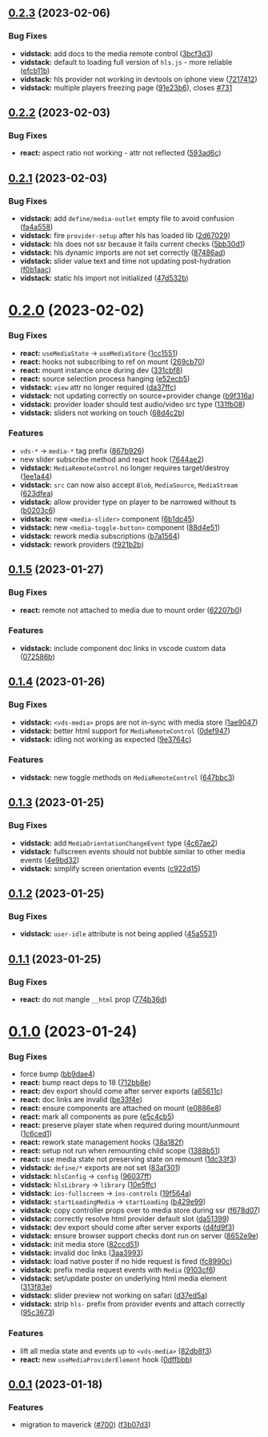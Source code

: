 ## [0.2.3](https://github.com/mihar-22/vidstack/compare/v0.2.2...v0.2.3) (2023-02-06)

### Bug Fixes

- **vidstack:** add docs to the media remote control ([3bcf3d3](https://github.com/mihar-22/vidstack/commit/3bcf3d378da87118f4c8cdaacffed617677941d0))
- **vidstack:** default to loading full version of `hls.js` - more reliable ([efcb11b](https://github.com/mihar-22/vidstack/commit/efcb11bc248f90b88c0bb2617c1ae356ff473d84))
- **vidstack:** hls provider not working in devtools on iphone view ([7217412](https://github.com/mihar-22/vidstack/commit/72174121115ac511011ac81a0186ac04fea6d97c))
- **vidstack:** multiple players freezing page ([91e23b6](https://github.com/mihar-22/vidstack/commit/91e23b6684f75b35166056ffaa2b03ead95e5bc3)), closes [#731](https://github.com/mihar-22/vidstack/issues/731)

## [0.2.2](https://github.com/mihar-22/vidstack/compare/v0.2.1...v0.2.2) (2023-02-03)

### Bug Fixes

- **react:** aspect ratio not working - attr not reflected ([593ad6c](https://github.com/mihar-22/vidstack/commit/593ad6ce6e5154fb7939d71ff56cf8b0e3dff16e))

## [0.2.1](https://github.com/mihar-22/vidstack/compare/v0.2.0...v0.2.1) (2023-02-03)

### Bug Fixes

- **vidstack:** add `define/media-outlet` empty file to avoid confusion ([fa4a558](https://github.com/mihar-22/vidstack/commit/fa4a558c201dd6854a0e4b6721477c9bbd5d9288))
- **vidstack:** fire `provider-setup` after hls has loaded lib ([2d67029](https://github.com/mihar-22/vidstack/commit/2d67029e192482e5f9c20403671599bc04da6b28))
- **vidstack:** hls does not ssr because it fails current checks ([5bb30d1](https://github.com/mihar-22/vidstack/commit/5bb30d1282fb467aae7827d05eb90a9df14cd9b9))
- **vidstack:** hls dynamic imports are not set correctly ([87486ad](https://github.com/mihar-22/vidstack/commit/87486ad353d9f71babb0af00a540410a111990d2))
- **vidstack:** slider value text and time not updating post-hydration ([f0b1aac](https://github.com/mihar-22/vidstack/commit/f0b1aac3866859890d2a2d3f6d5c1d2755c09fa1))
- **vidstack:** static hls import not initialized ([47d532b](https://github.com/mihar-22/vidstack/commit/47d532bbf07a2c2138cc8e0642e8909c1b96868e))

# [0.2.0](https://github.com/mihar-22/vidstack/compare/v0.1.5...v0.2.0) (2023-02-02)

### Bug Fixes

- **react:** `useMediaState` -> `useMediaStore` ([1cc1551](https://github.com/mihar-22/vidstack/commit/1cc1551dc3915459baf5c85f4eb91331a3c719f5))
- **react:** hooks not subscribing to ref on mount ([269cb70](https://github.com/mihar-22/vidstack/commit/269cb70a78011956fe4b2b5e362a605051e7d929))
- **react:** mount instance once during dev ([331cbf8](https://github.com/mihar-22/vidstack/commit/331cbf89dcd9e940542b924179eec8f717566ecc))
- **react:** source selection process hanging ([e52ecb5](https://github.com/mihar-22/vidstack/commit/e52ecb5dd736b61e3ba5f8286444507c87906e00))
- **vidstack:** `view` attr no longer required ([da37ffc](https://github.com/mihar-22/vidstack/commit/da37ffcc22ac46b2c4eb763a865c5eda2e0a10a0))
- **vidstack:** not updating correctly on source+provider change ([b9f316a](https://github.com/mihar-22/vidstack/commit/b9f316a089c4b333155229317a3919df58374940))
- **vidstack:** provider loader should test audio/video src type ([131fb08](https://github.com/mihar-22/vidstack/commit/131fb08279ca16fca86f9b4f0043a82e89875b61))
- **vidstack:** sliders not working on touch ([68d4c2b](https://github.com/mihar-22/vidstack/commit/68d4c2b77eac739a4ba4ab29698446252c6daaf3))

### Features

- `vds-*` -> `media-*` tag prefix ([867b926](https://github.com/mihar-22/vidstack/commit/867b926d2a6a9c22c07d45ff8e57a23ba61f70d1))
- new slider subscribe method and react hook ([7644ae2](https://github.com/mihar-22/vidstack/commit/7644ae2a2e70f50f7267822e74169e694debd6f9))
- **vidstack:** `MediaRemoteControl` no longer requires target/destroy ([1ee1a44](https://github.com/mihar-22/vidstack/commit/1ee1a44aba1fae8e19af37e7999486eddbdaac41))
- **vidstack:** `src` can now also accept `Blob`, `MediaSource`, `MediaStream` ([623dfea](https://github.com/mihar-22/vidstack/commit/623dfea52988b0ce4aae6bcc1e4c5af603a12024))
- **vidstack:** allow provider type on player to be narrowed without ts ([b0203c6](https://github.com/mihar-22/vidstack/commit/b0203c628ac79d7644fba64b4e64be1fcd3c1964))
- **vidstack:** new `<media-slider>` component ([6b1dc45](https://github.com/mihar-22/vidstack/commit/6b1dc45cebacdd547668cc7e9d83a0f8a5db43f8))
- **vidstack:** new `<media-toggle-button>` component ([88d4e51](https://github.com/mihar-22/vidstack/commit/88d4e51d8237c3971932b7238dd297cf0274a9bd))
- **vidstack:** rework media subscriptions ([b7a1564](https://github.com/mihar-22/vidstack/commit/b7a1564a9cd83f56326f916e7175cf9c9ae25b2d))
- **vidstack:** rework providers ([f921b2b](https://github.com/mihar-22/vidstack/commit/f921b2b845c40f27e30345874060fb80fccccd47))

## [0.1.5](https://github.com/mihar-22/vidstack/compare/v0.1.4...v0.1.5) (2023-01-27)

### Bug Fixes

- **react:** remote not attached to media due to mount order ([62207b0](https://github.com/mihar-22/vidstack/commit/62207b08277e09db6e6483eec3c76c8b1aa13dd2))

### Features

- **vidstack:** include component doc links in vscode custom data ([072586b](https://github.com/mihar-22/vidstack/commit/072586bcdb00448f3670baca24a1e4c53dac1989))

## [0.1.4](https://github.com/mihar-22/vidstack/compare/v0.1.3...v0.1.4) (2023-01-26)

### Bug Fixes

- **vidstack:** `<vds-media>` props are not in-sync with media store ([1ae9047](https://github.com/mihar-22/vidstack/commit/1ae90478614634a808982eb318d768b9f51c6f7f))
- **vidstack:** better html support for `MediaRemoteControl` ([0def947](https://github.com/mihar-22/vidstack/commit/0def94700c27274d28127404d2f40bb59a47d319))
- **vidstack:** idling not working as expected ([9e3764c](https://github.com/mihar-22/vidstack/commit/9e3764c4dcec962bd021811deea67930d79c65fa))

### Features

- **vidstack:** new toggle methods on `MediaRemoteControl` ([647bbc3](https://github.com/mihar-22/vidstack/commit/647bbc3b9a2c0a5792e1eda5e18491868c203ce2))

## [0.1.3](https://github.com/mihar-22/vidstack/compare/v0.1.2...v0.1.3) (2023-01-25)

### Bug Fixes

- **vidstack:** add `MediaOrientationChangeEvent` type ([4c67ae2](https://github.com/mihar-22/vidstack/commit/4c67ae2b190f316bc9d43773a4f6bbb251bfe7a4))
- **vidstack:** fullscreen events should not bubble similar to other media events ([4e9bd32](https://github.com/mihar-22/vidstack/commit/4e9bd3269b51af13ac27f914afeec844778cb426))
- **vidstack:** simplify screen orientation events ([c922d15](https://github.com/mihar-22/vidstack/commit/c922d152890d88be32f9becccd9f61903a3e9bb9))

## [0.1.2](https://github.com/mihar-22/vidstack/compare/v0.1.1...v0.1.2) (2023-01-25)

### Bug Fixes

- **vidstack:** `user-idle` attribute is not being applied ([45a5531](https://github.com/mihar-22/vidstack/commit/45a553125a7c24b3a6b62719f20eaf2b588f92a6))

## [0.1.1](https://github.com/mihar-22/vidstack/compare/v0.1.0...v0.1.1) (2023-01-25)

### Bug Fixes

- **react:** do not mangle `__html` prop ([774b36d](https://github.com/mihar-22/vidstack/commit/774b36db7d3c83773efd5c143807b3bf8b99333d))

# [0.1.0](https://github.com/mihar-22/vidstack/compare/v0.0.1...v0.1.0) (2023-01-24)

### Bug Fixes

- force bump ([bb9dae4](https://github.com/mihar-22/vidstack/commit/bb9dae45f64791a1bad7b321194729d7ba81ce71))
- **react:** bump react deps to 18 ([712bb8e](https://github.com/mihar-22/vidstack/commit/712bb8ea982951c7281efada5d02bcef281860fe))
- **react:** dev export should come after server exports ([a65611c](https://github.com/mihar-22/vidstack/commit/a65611cfadce4ca15619db79dbf86303cf0eda46))
- **react:** doc links are invalid ([be33f4e](https://github.com/mihar-22/vidstack/commit/be33f4ebc9d416971efd5a82fb458d7bd9190cca))
- **react:** ensure components are attached on mount ([e0886e8](https://github.com/mihar-22/vidstack/commit/e0886e8b8c4f23d0b696310cf1e54de1f09ff405))
- **react:** mark all components as pure ([e5c4cb5](https://github.com/mihar-22/vidstack/commit/e5c4cb549e29ee5428cba078d287a003cade27b6))
- **react:** preserve player state when required during mount/unmount ([1c6ced1](https://github.com/mihar-22/vidstack/commit/1c6ced1c02634efe3d85a27229596d41c125fc09))
- **react:** rework state management hooks ([38a182f](https://github.com/mihar-22/vidstack/commit/38a182fff252d5d712666f3bbfbb26aaa236ea34))
- **react:** setup not run when remounting child scope ([1388b51](https://github.com/mihar-22/vidstack/commit/1388b51aaf70d00594653b9de327cf08270bb2a7))
- **react:** use media state not preserving state on remount ([1dc33f3](https://github.com/mihar-22/vidstack/commit/1dc33f31c9a1c27f93fd88e108d58747f59df42b))
- **vidstack:** `define/*` exports are not set ([83af301](https://github.com/mihar-22/vidstack/commit/83af3014c7e08a1cf8b7a463ec7290d0e27e6fb0))
- **vidstack:** `hlsConfig` -> `config` ([96037ff](https://github.com/mihar-22/vidstack/commit/96037ff3067089454821d8a2514392d4e4b479fd))
- **vidstack:** `hlsLibrary` -> `library` ([10e5ffc](https://github.com/mihar-22/vidstack/commit/10e5ffce2608753dc3bf6a791dedf13aa67caa81))
- **vidstack:** `ios-fullscreen` -> `ios-controls` ([19f564a](https://github.com/mihar-22/vidstack/commit/19f564a3c3567d800084ebcccd8642f6c6163db5))
- **vidstack:** `startLoadingMedia` -> `startLoading` ([b429e99](https://github.com/mihar-22/vidstack/commit/b429e99a8674b25038147145a9830c3ea0d4ebdb))
- **vidstack:** copy controller props over to media store during ssr ([f678d07](https://github.com/mihar-22/vidstack/commit/f678d071ed0c8089b092899ea48a5ec7d954741d))
- **vidstack:** correctly resolve html provider default slot ([da51399](https://github.com/mihar-22/vidstack/commit/da51399d8d2706280c39c6c6ee58a1125c09cf55))
- **vidstack:** dev export should come after server exports ([d4fd9f3](https://github.com/mihar-22/vidstack/commit/d4fd9f3567349fa9b22a9c71b3ccc78b5b4ca4f2))
- **vidstack:** ensure browser support checks dont run on server ([8652e9e](https://github.com/mihar-22/vidstack/commit/8652e9e462d4f5f7d13a7bea76651f4b3b10918f))
- **vidstack:** init media store ([82ccd51](https://github.com/mihar-22/vidstack/commit/82ccd51d123db0ee148e2d4ad7f89b5abe839015))
- **vidstack:** invalid doc links ([3aa3993](https://github.com/mihar-22/vidstack/commit/3aa3993b47dc2d0cf005942cb1ee0f996f6a7eb3))
- **vidstack:** load native poster if no hide request is fired ([fc8990c](https://github.com/mihar-22/vidstack/commit/fc8990c3f46aa898ee8a75f37a69df3acd17a29c))
- **vidstack:** prefix media request events with `Media` ([9103cf6](https://github.com/mihar-22/vidstack/commit/9103cf6edfcc49e88afdc384301e43856445055f))
- **vidstack:** set/update poster on underlying html media element ([313f83e](https://github.com/mihar-22/vidstack/commit/313f83ec27af7f5dbb29fe5b67a7c883d99d5e12))
- **vidstack:** slider preview not working on safari ([d37ed5a](https://github.com/mihar-22/vidstack/commit/d37ed5a29c2db18859391ce885e49ff01a2e70f6))
- **vidstack:** strip `hls-` prefix from provider events and attach correctly ([95c3673](https://github.com/mihar-22/vidstack/commit/95c3673b1bfe768aad5e06c7c6e2228c4f4f1ad4))

### Features

- lift all media state and events up to `<vds-media>` ([82db8f3](https://github.com/mihar-22/vidstack/commit/82db8f30385d76ca8d6576ae909a704ff0f00522))
- **react:** new `useMediaProviderElement` hook ([0dffbbb](https://github.com/mihar-22/vidstack/commit/0dffbbbb41051740b97812e4f4d3864d89798347))

## [0.0.1](https://github.com/mihar-22/vidstack/compare/v0.0.0...v0.0.1) (2023-01-18)

### Features

- migration to maverick ([#700](https://github.com/mihar-22/vidstack/issues/700)) ([f3b07d3](https://github.com/mihar-22/vidstack/commit/f3b07d3b35d7d1cb442e5eaf77e79ce0f6f70996))
